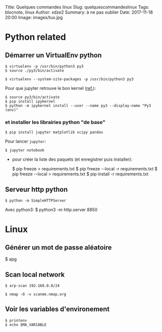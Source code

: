 Title: Quelques commandes linux
Slug: quelquescommandeslinux
Tags: blocnote, linux
Author: xdze2
Summary: à ne pas oublier
Date: 2017-11-18 20:00
Image: images/tux.jpg

# Python related

## Démarrer un VirtualEnv python

    $ virtualenv -p /usr/bin/python3 py3
    $ source ./py3/bin/activate

    $ virtualenv --system-site-packages -p /usr/bin/python3 py3 
 
Pour que jupyter retrouve le bon kernel ([ref.](https://ipython.readthedocs.io/en/stable/install/kernel_install.html#kernels-for-different-environments)):

    $ source py3/bin/activate
    $ pip install ipykernel
    $ python -m ipykernel install --user --name py3 --display-name "Py3 (env)"
        
### et installer les librairies python "de base"

    $ pip install jupyter matplotlib scipy pandas
        
Pour lancer `jupyter`:

    $ jupyter notebook
        
* pour créer la liste des paquets (et enregistrer puis installer):

    $ pip freeze  > requirements.txt
    $ pip freeze --local -r requirements.txt
    $ pip freeze --local > requirements.txt
    $ pip install -r requirements.txt

## Serveur http python

    $ python -m SimpleHTTPServer
        
Avec python3:
    $ python3 -m http.server 8850    

# Linux
    
## Générer un mot de passe aléatoire

   $ apg
       
## Scan local network

    $ arp-scan 192.168.0.0/24

    $ nmap -O -v scanme.nmap.org
        
        
## Voir les variables d'environement

    $ printenv
    $ echo $MA_VARIABLE


